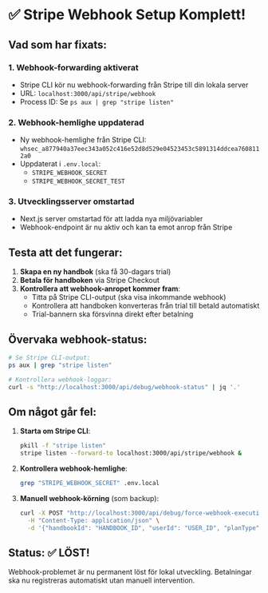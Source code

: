 # ✅ Stripe Webhook Setup Komplett!

## Vad som har fixats:

### 1. **Webhook-forwarding aktiverat**
- Stripe CLI kör nu webhook-forwarding från Stripe till din lokala server
- URL: `localhost:3000/api/stripe/webhook`
- Process ID: Se `ps aux | grep "stripe listen"`

### 2. **Webhook-hemlighe uppdaterad**
- Ny webhook-hemlighe från Stripe CLI: `whsec_a877940a37eec343a052c416e52d8d529e04523453c5891314ddcea7608112a0`
- Uppdaterat i `.env.local`:
  - `STRIPE_WEBHOOK_SECRET`
  - `STRIPE_WEBHOOK_SECRET_TEST`

### 3. **Utvecklingsserver omstartad**
- Next.js server omstartad för att ladda nya miljövariabler
- Webhook-endpoint är nu aktiv och kan ta emot anrop från Stripe

## Testa att det fungerar:

1. **Skapa en ny handbok** (ska få 30-dagars trial)
2. **Betala för handboken** via Stripe Checkout
3. **Kontrollera att webhook-anropet kommer fram**:
   - Titta på Stripe CLI-output (ska visa inkommande webhook)
   - Kontrollera att handboken konverteras från trial till betald automatiskt
   - Trial-bannern ska försvinna direkt efter betalning

## Övervaka webhook-status:

```bash
# Se Stripe CLI-output:
ps aux | grep "stripe listen"

# Kontrollera webhook-loggar:
curl -s "http://localhost:3000/api/debug/webhook-status" | jq '.'
```

## Om något går fel:

1. **Starta om Stripe CLI**:
   ```bash
   pkill -f "stripe listen"
   stripe listen --forward-to localhost:3000/api/stripe/webhook &
   ```

2. **Kontrollera webhook-hemlighe**:
   ```bash
   grep "STRIPE_WEBHOOK_SECRET" .env.local
   ```

3. **Manuell webhook-körning** (som backup):
   ```bash
   curl -X POST "http://localhost:3000/api/debug/force-webhook-execution" \
     -H "Content-Type: application/json" \
     -d '{"handbookId": "HANDBOOK_ID", "userId": "USER_ID", "planType": "monthly"}'
   ```

## Status: ✅ LÖST!

Webhook-problemet är nu permanent löst för lokal utveckling. Betalningar ska nu registreras automatiskt utan manuell intervention. 
